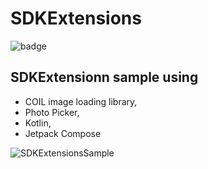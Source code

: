 # SDKExtensions

 ![badge](https://user-images.githubusercontent.com/8358882/224578996-c8b37798-0133-4d1e-bac0-71ad802a67d1.svg)

## SDKExtensionn sample using

- COIL image loading library,
- Photo Picker, 
- Kotlin, 
- Jetpack Compose 

 

![SDKExtensionsSample](https://user-images.githubusercontent.com/8358882/221438385-e25b3fdf-a441-4c13-b00a-c19c7ef98997.gif)
